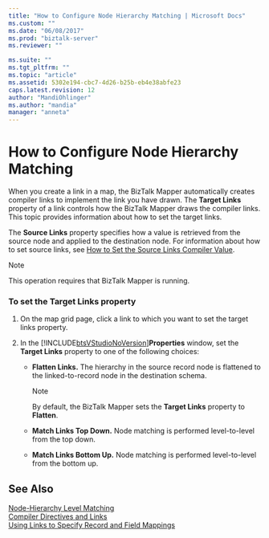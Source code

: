 ```yaml
---
title: "How to Configure Node Hierarchy Matching | Microsoft Docs"
ms.custom: ""
ms.date: "06/08/2017"
ms.prod: "biztalk-server"
ms.reviewer: ""

ms.suite: ""
ms.tgt_pltfrm: ""
ms.topic: "article"
ms.assetid: 5302e194-cbc7-4d26-b25b-eb4e38abfe23
caps.latest.revision: 12
author: "MandiOhlinger"
ms.author: "mandia"
manager: "anneta"
---
```

# How to Configure Node Hierarchy Matching
When you create a link in a map, the BizTalk Mapper automatically creates compiler links to implement the link you have drawn. The **Target Links** property of a link controls how the BizTalk Mapper draws the compiler links. This topic provides information about how to set the target links.  
  
 The **Source Links** property specifies how a value is retrieved from the source node and applied to the destination node. For information about how to set source links, see [How to Set the Source Links Compiler Value](../core/how-to-set-the-source-links-compiler-value.md).  
  
> [!NOTE]
>  This operation requires that BizTalk Mapper is running.  
  
### To set the Target Links property  
  
1. On the map grid page, click a link to which you want to set the target links property.  
  
2. In the [!INCLUDE[btsVStudioNoVersion](../includes/btsvstudionoversion-md.md)]**Properties** window, set the **Target Links** property to one of the following choices:  
  
   -   **Flatten Links.** The hierarchy in the source record node is flattened to the linked-to-record node in the destination schema.  
  
       > [!NOTE]
       >  By default, the BizTalk Mapper sets the **Target Links** property to **Flatten**.  
  
   -   **Match Links Top Down.** Node matching is performed level-to-level from the top down.  
  
   -   **Match Links Bottom Up.** Node matching is performed level-to-level from the bottom up.  
  
## See Also  
 [Node-Hierarchy Level Matching](../core/node-hierarchy-level-matching.md)   
 [Compiler Directives and Links](../core/compiler-directives-and-links.md)   
 [Using Links to Specify Record and Field Mappings](../core/using-links-to-specify-record-and-field-mappings.md)